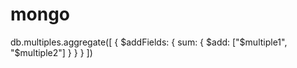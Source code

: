 # mongo
db.multiples.aggregate([
  {
    $addFields: {
      sum: { $add: ["$multiple1", "$multiple2"] }
    }
  }
])
